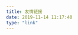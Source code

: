 ```yaml
---
title: 友情链接
date: 2019-11-14 11:17:40
type: "link"
---
```


<div class="Canvas" style="position: fixed; right: 10px; bottom: 10px;z-index: 99999999" id="L2dCanvas"></div>
